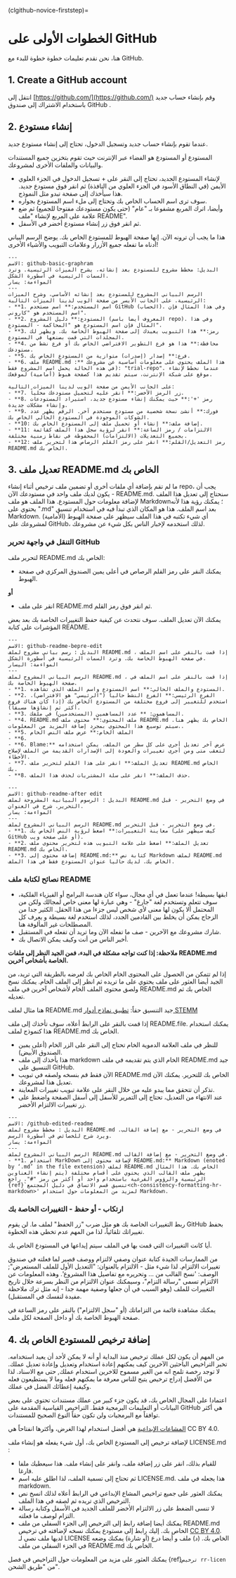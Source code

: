 (clgithub-novice-firststep)=
# الخطوات الأولى على GitHub

هنا، نحن نقدم تعليمات خطوة خطوة للبدء مع GitHub.

## 1. Create a GitHub account

انتقل إلى [https://github.com/](https://github.com/) وقم بإنشاء حساب جديد باستخدام الاشتراك إلى صندوق GitHub .

## 2. إنشاء مستودع

عندما تقوم بإنشاء حساب جديد وتسجيل الدخول، تحتاج إلى إنشاء مستودع جديد.

المستودع أو المستودع هو الفضاء عبر الإنترنت حيث تقوم بتخزين جميع المستندات والبيانات والملفات الأخرى لمشروعك.

* لإنشاء المستودع الجديد، تحتاج إلى النقر على + تسجيل الدخول في الجزء العلوي الأيمن (في النطاق الأسود في الجزء العلوي من النافذة) ثم انقر فوق مستودع جديد. هذا سيأخذك إلى صفحة تبدو مثل النموذج.
* سوف ترى اسم الحساب الخاص بك وتحتاج إلى ملء اسم المستودع بجواره.
* وأيضا، اترك المربع مشفوعا بـ "عام" (حتى يكون مستودعك مفتوحا للجميع) ثم ضع علامة على المربع لإنشاء "ملف README".
* ثم انقر فوق زر إنشاء مستودع أخضر في الأسفل.

هذا ما يجب أن ترونه الآن. إنها صفحة الهبوط للمستودع الخاص بك. يوضح الرسم البياني أدناه ما تفعله جميع الأزرار وعلامات التبويب والأشياء الأخرى!

```{figure} ../../figures/github-basic-diagram.jpg
---
الاسم: github-basic-graphram
البديل: مخطط مشروح للمستودع بعد إنشائه، يشرح الميزات الرئيسية. وترد السمات الرئيسية في أسطورة الشكل.
المواءمة: يسار
---
الرسم البياني المشروح للمستودع بعد إنشائه الأساسي، وشرح الميزات الرئيسية. على الجانب الأيسر من صفحة الويب لدينا الميزات التالية:
- **1. اسم المستخدم:** اسم مستخدم GitHub (الحساب). وفي هذا المثال فإن اسم المستخدم هو "كاروني".
- **2. المستودع:** دليل المشروع (المعروف أيضا باسم repo). وفي هذا المثال فإن اسم المستودع هو "المحاكمة - المستودع".
- **3. رمز:** هذا التبويب يعيدك إلى صفحة الهبوط الخاصة بك. ويظهر لك المجلدات التي قمت بصنعها في المستودع.
- **4. محافظة:** هذا هو فرع التطوير الافتراضي الخاص بك أو فرع نشط من مستودعك.
- **5. فرع:** إصدار (إصدرات) متوازية من المستودع الخاص بك.
- **6. ملف README.md :** هذا الملف يحتوي على معلومات أساسية عن مشروعك (في هذه الحالة يحمل اسم المشروع فقط: "trial-repo". عندما نخطط لإنشاء موقع على شبكة الإنترنت، سيتم تقديم هذا كصفحة هبوط (أمامية) لموقعك.

على الجانب الأيمن من صفحة الويب لدينا الميزات التالية:
- **7. زر الرمز الأخضر:** انقر عليه لتحميل مستودعك محلياً.
- **8. رمز '+':** حيث يمكنك إنشاء مستودع جديد، استيراد المستودعات وإنشاء مشكلات جديدة.
- **9. فورك:** أنشئ نسخة شخصية من مستودع مستخدم آخر. الرقم يظهر عدد الشوكات الموجودة في المستودع الحالي الخاص بك.
- **10: إضافة ملف:** إنشاء أو تحميل ملف إلى المستودع الخاص بك.
- **11: الالتزامات / رمز الساعة:** انقر لرؤية سجل هذا الملف كقائمة بجميع التعديلات (الالتزامات) المحفوظة في نقاط زمنية مختلفة.
- **12: رمز التعديل/القلم:** انقر على رمز القلم الرصاص هذا لتحرير ملف README.md الخاص بك.
```

## 3. تعديل ملف README.md الخاص بك

ما لم تقم بإضافة أي ملفات أخرى أو تضمين ملف ترخيص أثناء إنشاء repo، يجب أن يكون لديك ملف واحد في مستودعك الآن - README.md. سنحتاج إلى تعديل هذا الملف لإضافة معلومات حول المستودع. هذا الملف هو ملف Markdown؛ يمكنك رؤية هذا لأنه يحتوي على ".md" بعد اسم الملف. هذا هو المكان الذي تبدأ فيه في استخدام تنسيق Markdown. أي شيء تكتبه في هذا الملف سيظهر على صفحة الهبوط (الأمامية) لمشروعك على GitHub، لذلك استخدمه لإخبار الناس بكل شيء عن مشروعك.

### التنقل في واجهة تحرير GitHub
لتحرير ملف README.md الخاص بك:

* يمكنك النقر على رمز القلم الرصاص في أعلى يمين الصندوق المركزي في صفحة الهبوط.

**أو**

* انقر على ملف README.md ثم انقر فوق رمز القلم.

يمكنك الآن تعديل الملف. سوف نتحدث عن كيفية حفظ التغييرات الخاصة بك بعد بعض المؤشرات على كتابة README.

```{figure} ../../figures/github-readme-before-edit.jpg
---
الاسم: github-readme-bepre-edit
البديل : رسم بياني مشروح لملف README.md ، إذا قمت بالنقر على اسم الملف في صفحة الهبوط الخاصة بك. وترد السمات الرئيسية في أسطورة الشكل.
المواءمة: اليسار
---
الرسم البياني المشروح لملف README.md ، إذا قمت بالنقر على اسم الملف في صفحة الهبوط الخاصة بك.
- **1. المستودع والملف الحالي:** اسم المستودع واسم الملف الذي تشاهده.
- **2. الفرع الرئيسي:** الفرع النشط حالياً ("الرئيسي" هو الافتراضي). استخدم للتغيير إلى فروع مختلفة من المستودع الخاص بك (إذا كان هناك فروع أكثر تم إنشاؤها مسبقاً).
- **3. المساهمون: ** عدد المساهمين (المستخدمين) في ملفك.
- **4. README.md ملف المحتوى:** محتوى ملف README.md الخاص بك يظهر هنا. سيتم توسيع هذا المحتوى بمجرد إضافة المزيد من المعلومات..
- **5. الملف الخام:** عرض ملف النص الخام
- **6.
- **6. Blame:** عرض آخر تعديل أجري على كل سطر من الملف. يمكن استخدامه لتعقب متى ومن أجرى تغييرات والعودة إلى الإصدارات القديمة من الملف لإصلاح الأخطاء.
- **7. تعديل الملف:** انقر على هذا القلم لتحرير ملف README.md الخاص بك.
- **8. حذف الملف:** انقر على سلة المشتريات لحذف هذا الملف.
```

```{figure} ../../figures/github-readme-after-edit.jpg
---
الاسم: github-readme-after edit
البديل : الرسوم البيانية المشروحة لملف README.md في وضع التحرير - قبل التحرير. شرح في العنوان.
المواءمة: يسار
---
الرسم البياني المشروح لملف README.md في وضع التحرير - قبل التحرير.
- **1. معاينة التغييرات:** اضغط لرؤية النص الخاص بك (كيف سيظهر على GitHub أو على صفحة ويب).
- **2. تعديل الملف:** اضغط على علامة التبويب هذه لتحرير محتوى ملف README.md الخاص بك.
- **3. إضافة محتوى إلى README.md:** كتابة نص Markdown لملف README.md الخاص بك. لديك حاليا عنوان المستودع فقط في هذا الملف.
```

### نصائح لكتابة ملف README

* ابقها بسيطة! عندما تعمل في أي مجال، سواء كان هندسة البرامج أو الفيزياء الفلكية، سوف تتعلم وتستخدم لغة "جارغ" - وهي عبارة لها معنى خاص لمجالك ولكن من المحتمل ألا يكون لها معنى لأي شخص ليس جزءا من هذا الحقل. الكثير جدا من الزجاج يمكن أن يخلط بين القادمين الجدد، لذلك استخدم لغة بسيطة و يعرف كل المصطلحات غير المألوفة هنا.
* شارك مشروعك مع الآخرين - صف ما تفعله الآن وما تريد أن تفعله في المستقبل.
* أخبر الناس من أنت وكيف يمكن الاتصال بك.


**ملاحظة: إذا كنت تواجه مشكلة في البدء، فمن الجيد النظر إلى ملفات README.md الخاصة بأشخاص آخرين.**

إذا لم تتمكن من الحصول على المحتوى الخام الخاص بك لعرضه بالطريقة التي تريد، من الجيد أيضا العثور على ملف يحتوي على ما تريده ثم انظر إلى الملف الخام. يمكنك نسخ ولصق محتوى الملف الخام لأشخاص آخرين في ملف README.md الخاص بك ثم تعديله.

هنا مثال لملف README.md جيد التنسيق حقاً: [تطبيق نماذج أدوار STEMM](https://github.com/KirstieJane/STEMMRoleModels/blob/gh-pages/README.md)

إذا قمت بالنقر على الرابط أعلاه، سوف تأخذك إلى ملف README.file. يمكنك استخدام هذا كنموذج لملف README.md الخاص بك.

* للنظر في ملف العلامة الدموية الخام تحتاج إلى النقر على الزر الخام (أعلى يمين الصندوق الأبيض).
* هذا يأخذك إلى ملف markdown الخام الذي يتم تقديمه في ملف README.md جيد التنسيق على GitHub.
* الآن فقط قم بنسخه ولصقه في تبويب README.md الخاص بك للتحرير. يمكنك الآن تعديل هذا لمشروعك.
* تذكر أن تتحقق مما يبدو عليه من خلال النقر على علامة تبويب تغييرات المعاينة.
* عند الانتهاء من التعديل، تحتاج إلى التمرير للأسفل إلى أسفل الصفحة واضغط على زر تغييرات الالتزام الأخضر.

```{figure} ../../figures/github-edited-readme.jpg
---
الاسم: /github-edited-readme
البديل : مخطط مشروح لملف README.md في وضع التحرير - مع إضافة القالب. ويرد شرح للخصائص في أسطورة الرسم.
المواءمة: يسار
---
الرسم البياني المشروح لملف README.md في وضع التحرير - مع إضافة القالب.
- **1. استخدام MarkDown لإضافة محتوى إلى README.md:** Markdown (enoted by ‘.md’ in the file extension) لملف README.md الخاص بك. هذا المثال يظهر ملف القالب الذي يحتوي على أقسام مختلفة (يتم إنشاء العناوين الرئيسية والرؤوس الفرعية باستخدام واحد أو أكثر من رمز "#". راجع {ref}`تنسيق قسم الاتساق في دليل المجتمع<ch-consistency-formatting-hr-markdown>' لمزيد من المعلومات حول استخدام Markdown.
```
### ارتكاب - أو حفظ - التغييرات الخاصة بك
ربط التغييرات الخاصة بك هو مثل ضرب "زر الحفظ" لملف ما. لن يقوم GitHub بحفظ تغييراتك تلقائياً، لذا من المهم عدم تخطي هذه الخطوة.

أيا كانت التغييرات التي قمت بها في الملف سيتم إيداعها في المستودع الخاص بك.

من الممارسات الجيدة كتابة عنوان وصفي لالتزام ووصف قصير لما فعلته في صندوق تغييرات الالتزام. لذا شيء مثل - الالتزام بالعنوان: "التعديل الأول للملف المستعرض"; الوصف: 'نسخ القالب من … وتحريره مع تفاصيل هذا المشروع'. وهذه المعلومات عن الالتزام تسمى "رسالة التزام"، وسيمكنك عنوان الالتزام من النظر بسرعة خلال تاريخ التغييرات للملف (وهو السبب في أن جعلها وصفية مهمة جدا - إنه مثل ترك ملاحظة مفيدة لنفسك في المستقبل).

يمكنك مشاهدة قائمة من التزاماتك (أو "سجل الالتزام") بالنقر على رمز الساعة في صفحة الهبوط الخاصة بك أو داخل الصفحة لكل ملف.

## 4. إضافة ترخيص للمستودع الخاص بك

من المهم أن يكون لكل عملك ترخيص منذ البداية أو أنه لا يمكن لأحد أن يعيد استخدامه. تخبر التراخيص الباحثين الآخرين كيف يمكنهم إعادة استخدام وتعديل وإعادة تعديل عملك. لا توجد رخصة تلمح انه من الغير مسموح للاخرين استخدام عملك, حتى مع الاسناد. لذا من الأفضل إدراج ترخيص يتيح للناس معرفة ما يمكنهم فعله وما لا يستطيعون فعله وكيفية إعطائك الفضل في عملك.

اعتمادا على المجال الخاص بك، قد يكون جزء كبير من عملك مستندات تحتوي على بعض البيانات أو التعليمات البرمجية فقط. التراخيص القياسية المقدمة على GitHub هي أكثر توافقاً مع البرمجيات ولن تكون حقاً النوع الصحيح للمستندات.

[المشاعات الإبداعية](https://creativecommons.org/licenses/) هي أفضل استخدام لهذا الغرض، وأكثرها انفتاحاً هي CC BY 4.0.

لإضافة ترخيص إلى المستودع الخاص بك، أول شيء يفعله هو إنشاء ملف LICENSE.md :

* للقيام بذلك، انقر على زر إضافة ملف، وانقر على إنشاء ملف. هذا سيعطيك ملفا فارغا.
* ثم تحتاج إلى تسمية الملف، لذا اطلق عليه اسم LICENSE.md. هذا يجعله في ملف markdown.
* يمكنك العثور على جميع تراخيص المشاع الإبداعي في الرابط أعلاه لذلك انسخ نص الترخيص الذي تريده ثم لصقه في هذا الملف.
* لا تنسى الضغط على زر الالتزام الأخضر للملف الجديد في الأسفل وكتابة رسالة التزام لوصف ما فعلته.
* يمكنك أيضا إضافة رابط إلى الترخيص إلى الجزء السفلي من ملف README.md الخاص بك. إليك رابط إلى مستودع يمكنك نسخه لإضافته في ترخيص [CC BY 4.0](https://github.com/santisoler/cc-licenses). لديها ملف نصي لـ LICENSE الخاص بك. (د) ملف و أيضا درع (أو شارة) يمكنك وضعه في الجزء السفلي من ملف README.md الخاص بك.

يمكنك العثور على مزيد من المعلومات حول التراخيص في فصل {ref}`ترخيص rr-licen` من "طريق الشحن".
